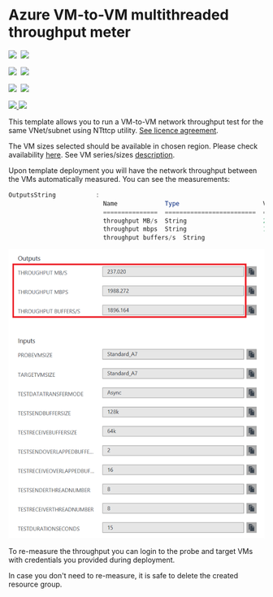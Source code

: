 # Azure VM-to-VM multithreaded throughput meter

<IMG SRC="https://azbotstorage.blob.core.windows.net/badges/vm-to-vm-throughput-meter-multithreaded/PublicLastTestDate.svg" />&nbsp;
<IMG SRC="https://azbotstorage.blob.core.windows.net/badges/vm-to-vm-throughput-meter-multithreaded/PublicDeployment.svg" />&nbsp;

<IMG SRC="https://azbotstorage.blob.core.windows.net/badges/vm-to-vm-throughput-meter-multithreaded/FairfaxLastTestDate.svg" />&nbsp;
<IMG SRC="https://azbotstorage.blob.core.windows.net/badges/vm-to-vm-throughput-meter-multithreaded/FairfaxDeployment.svg" />&nbsp;

<IMG SRC="https://azbotstorage.blob.core.windows.net/badges/vm-to-vm-throughput-meter-multithreaded/BestPracticeResult.svg" />&nbsp;
<IMG SRC="https://azbotstorage.blob.core.windows.net/badges/vm-to-vm-throughput-meter-multithreaded/CredScanResult.svg" />&nbsp;

<a href="https://portal.azure.com/#create/Microsoft.Template/uri/https%3A%2F%2Fraw.githubusercontent.com%2FAzure%2Fazure-quickstart-templates%2Fmaster%2Fvm-to-vm-throughput-meter-multithreaded%2Fazuredeploy.json" target="_blank">
    <img src="http://azuredeploy.net/deploybutton.png"/>
</a>
<a href="http://armviz.io/#/?load=https%3A%2F%2Fraw.githubusercontent.com%2FAzure%2Fazure-quickstart-templates%2Fmaster%2Fvm-to-vm-throughput-meter-multithreaded%2Fazuredeploy.json" target="_blank">
    <img src="http://armviz.io/visualizebutton.png"/>
</a>


This template allows you to run a VM-to-VM network throughput test for the same VNet/subnet using NTttcp utility. [See licence agreement](https://gallery.technet.microsoft.com/NTttcp-Version-528-Now-f8b12769).

The VM sizes selected should be available in chosen region. Please check availability [here](https://azure.microsoft.com/en-us/regions/services/).
See VM series/sizes [description](https://azure.microsoft.com/en-us/documentation/articles/virtual-machines-windows-sizes/).

Upon template deployment you will have the network throughput between the VMs automatically measured. You can see the measurements:

```powershell
OutputsString           : 
                          Name             Type                       Value     
                          ===============  =========================  ==========
                          throughput MB/s  String                     229.453   
                          throughput mbps  String                     1924.787  
                          throughput buffers/s  String                     1835.620 
```

![alt text](images/throughput.png "Throughput measurement output")

To re-measure the throughput you can login to the probe and target VMs with credentials you provided during deployment.

In case you don't need to re-measure, it is safe to delete the created resource group.
